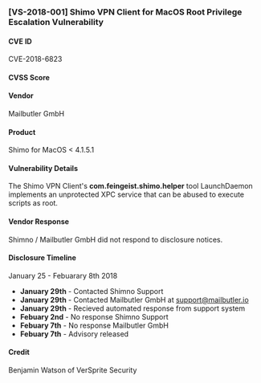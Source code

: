 
### [VS-2018-001] Shimo VPN Client for MacOS Root Privilege Escalation Vulnerability

#### CVE ID
CVE-2018-6823

#### CVSS Score

#### Vendor
Mailbutler GmbH

#### Product
Shimo for MacOS < 4.1.5.1

#### Vulnerability Details
The Shimo VPN Client's **com.feingeist.shimo.helper** tool LaunchDaemon implements an unprotected XPC service that can be abused to execute scripts as root.

#### Vendor Response
Shimno / Mailbutler GmbH did not respond to disclosure notices.

#### Disclosure Timeline
January 25 - Febuarary 8th 2018

+ **January 29th** - Contacted Shimno Support 
+ **January 29th** - Contacted Mailbutler GmbH at support@mailbutler.io 
+ **January 29th** - Recieved automated response from support system
+ **Febuary 2nd** - No response Shimno Support
+ **Febuary 7th** - No response Mailbutler GmbH
+ **Febuary 7th** - Advisory released

#### Credit
Benjamin Watson of VerSprite Security 

